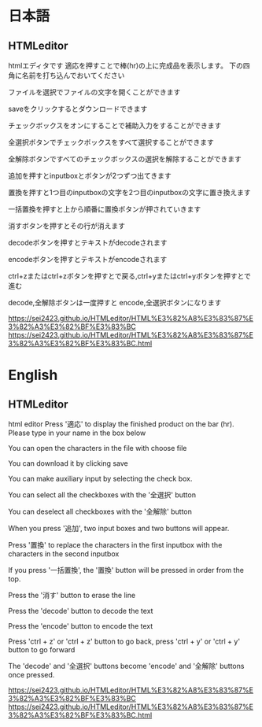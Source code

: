 # 日本語 
## HTMLeditor 
htmlエディタです 適応を押すことで棒(hr)の上に完成品を表示します。 下の四角に名前を打ち込んでおいてください 

ファイルを選択でファイルの文字を開くことができます

saveをクリックするとダウンロードできます

チェックボックスをオンにすることで補助入力をすることができます

全選択ボタンでチェックボックスをすべて選択することができます

全解除ボタンですべてのチェックボックスの選択を解除することができます

追加を押すとinputboxとボタンが2つずつ出てきます

置換を押すと1つ目のinputboxの文字を2つ目のinputboxの文字に置き換えます

一括置換を押すと上から順番に置換ボタンが押されていきます

消すボタンを押すとその行が消えます

decodeボタンを押すとテキストがdecodeされます

encodeボタンを押すとテキストがencodeされます

ctrl+zまたはctrl+zボタンを押すとで戻る,ctrl+yまたはctrl+yボタンを押すとで進む

decode,全解除ボタンは一度押すと encode,全選択ボタンになります

https://sei2423.github.io/HTMLeditor/HTML%E3%82%A8%E3%83%87%E3%82%A3%E3%82%BF%E3%83%BC
https://sei2423.github.io/HTMLeditor/HTML%E3%82%A8%E3%83%87%E3%82%A3%E3%82%BF%E3%83%BC.html
# English 
## HTMLeditor 
html editor Press '適応' to display the finished product on the bar (hr). Please type in your name in the box below 

You can open the characters in the file with choose file

You can download it by clicking save

You can make auxiliary input by selecting the check box.

You can select all the checkboxes with the '全選択' button

You can deselect all checkboxes with the '全解除' button

When you press '追加', two input boxes and two buttons will appear.

Press '置換' to replace the characters in the first inputbox with the characters in the second inputbox

If you press '一括置換', the '置換' button will be pressed in order from the top.

Press the '消す' button to erase the line

Press the 'decode' button to decode the text

Press the 'encode' button to encode the text

Press 'ctrl + z' or 'ctrl + z' button to go back, press 'ctrl + y' or 'ctrl + y' button to go forward

The 'decode' and '全選択' buttons become 'encode' and '全解除' buttons once pressed.

https://sei2423.github.io/HTMLeditor/HTML%E3%82%A8%E3%83%87%E3%82%A3%E3%82%BF%E3%83%BC
https://sei2423.github.io/HTMLeditor/HTML%E3%82%A8%E3%83%87%E3%82%A3%E3%82%BF%E3%83%BC.html
